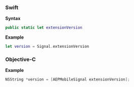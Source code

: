 ### Swift

**Syntax**

```swift
public static let extensionVersion
```

**Example**

```swift
let version = Signal.extensionVersion
```

### Objective-C

**Example**

```objectivec
NSString *version = [AEPMobileSignal extensionVersion];
```